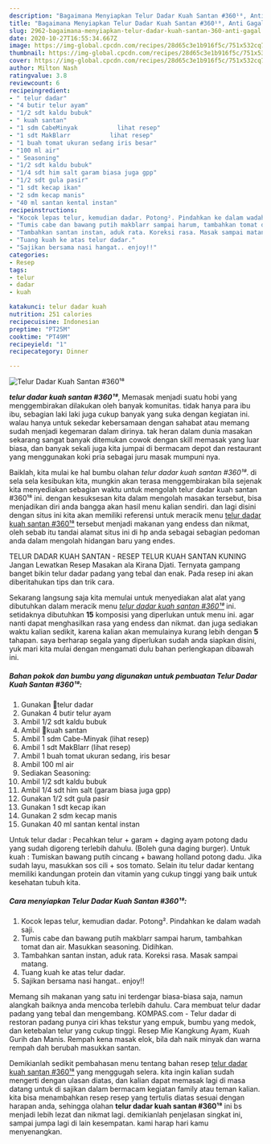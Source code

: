 ```yaml
---
description: "Bagaimana Menyiapkan Telur Dadar Kuah Santan #360¹⁸, Anti Gagal"
title: "Bagaimana Menyiapkan Telur Dadar Kuah Santan #360¹⁸, Anti Gagal"
slug: 2962-bagaimana-menyiapkan-telur-dadar-kuah-santan-360-anti-gagal
date: 2020-10-27T16:55:34.667Z
image: https://img-global.cpcdn.com/recipes/28d65c3e1b916f5c/751x532cq70/telur-dadar-kuah-santan-360⁸-foto-resep-utama.jpg
thumbnail: https://img-global.cpcdn.com/recipes/28d65c3e1b916f5c/751x532cq70/telur-dadar-kuah-santan-360⁸-foto-resep-utama.jpg
cover: https://img-global.cpcdn.com/recipes/28d65c3e1b916f5c/751x532cq70/telur-dadar-kuah-santan-360⁸-foto-resep-utama.jpg
author: Milton Nash
ratingvalue: 3.8
reviewcount: 6
recipeingredient:
- " telur dadar"
- "4 butir telur ayam"
- "1/2 sdt kaldu bubuk"
- " kuah santan"
- "1 sdm CabeMinyak           lihat resep"
- "1 sdt MakBlarr           lihat resep"
- "1 buah tomat ukuran sedang iris besar"
- "100 ml air"
- " Seasoning"
- "1/2 sdt kaldu bubuk"
- "1/4 sdt him salt garam biasa juga gpp"
- "1/2 sdt gula pasir"
- "1 sdt kecap ikan"
- "2 sdm kecap manis"
- "40 ml santan kental instan"
recipeinstructions:
- "Kocok lepas telur, kemudian dadar. Potong². Pindahkan ke dalam wadah saji."
- "Tumis cabe dan bawang putih makblarr sampai harum, tambahkan tomat dan air. Masukkan seasoning. Didihkan."
- "Tambahkan santan instan, aduk rata. Koreksi rasa. Masak sampai matang."
- "Tuang kuah ke atas telur dadar."
- "Sajikan bersama nasi hangat.. enjoy!!"
categories:
- Resep
tags:
- telur
- dadar
- kuah

katakunci: telur dadar kuah 
nutrition: 251 calories
recipecuisine: Indonesian
preptime: "PT25M"
cooktime: "PT49M"
recipeyield: "1"
recipecategory: Dinner

---
```



![Telur Dadar Kuah Santan #360¹⁸](https://img-global.cpcdn.com/recipes/28d65c3e1b916f5c/751x532cq70/telur-dadar-kuah-santan-360⁸-foto-resep-utama.jpg)

<b><i>telur dadar kuah santan #360¹⁸</i></b>, Memasak menjadi suatu hobi yang menggembirakan dilakukan oleh banyak komunitas. tidak hanya para ibu ibu, sebagian laki laki juga cukup banyak yang suka dengan kegiatan ini. walau hanya untuk sekedar kebersamaan dengan sahabat atau memang sudah menjadi kegemaran dalam dirinya. tak heran dalam dunia masakan sekarang sangat banyak ditemukan cowok dengan skill memasak yang luar biasa, dan banyak sekali juga kita jumpai di bermacam depot dan restaurant yang menggunakan koki pria sebagai juru masak mumpuni nya.

Baiklah, kita mulai ke hal bumbu olahan <i>telur dadar kuah santan #360¹⁸</i>. di sela sela kesibukan kita, mungkin akan terasa menggembirakan bila sejenak kita menyediakan sebagian waktu untuk mengolah telur dadar kuah santan #360¹⁸ ini. dengan kesuksesan kita dalam mengolah masakan tersebut, bisa menjadikan diri anda bangga akan hasil menu kalian sendiri. dan lagi disini dengan situs ini kita akan memiliki referensi untuk meracik menu <u>telur dadar kuah santan #360¹⁸</u> tersebut menjadi makanan yang endess dan nikmat, oleh sebab itu tandai alamat situs ini di hp anda sebagai sebagian pedoman anda dalam mengolah hidangan baru yang endes.

TELUR DADAR KUAH SANTAN - RESEP TELUR KUAH SANTAN KUNING Jangan Lewatkan Resep Masakan ala Kirana Djati. Ternyata gampang banget bikin telur dadar padang yang tebal dan enak. Pada resep ini akan diberitahukan tips dan trik cara.


Sekarang langsung saja kita memulai untuk menyediakan alat alat yang dibutuhkan dalam meracik menu <u><i>telur dadar kuah santan #360¹⁸</i></u> ini. setidaknya dibutuhkan <b>15</b> komposisi yang diperlukan untuk menu ini. agar nanti dapat menghasilkan rasa yang endess dan nikmat. dan juga sediakan waktu kalian sedikit, karena kalian akan memulainya kurang lebih dengan <b>5</b> tahapan. saya berharap segala yang diperlukan sudah anda siapkan disini, yuk mari kita mulai dengan mengamati dulu bahan perlengkapan dibawah ini.

<!--inarticleads1-->

##### Bahan pokok dan bumbu yang digunakan untuk pembuatan Telur Dadar Kuah Santan #360¹⁸:

1. Gunakan  🍒telur dadar
1. Gunakan 4 butir telur ayam
1. Ambil 1/2 sdt kaldu bubuk
1. Ambil  🍒kuah santan
1. Ambil 1 sdm Cabe-Minyak           (lihat resep)
1. Ambil 1 sdt MakBlarr           (lihat resep)
1. Ambil 1 buah tomat ukuran sedang, iris besar
1. Ambil 100 ml air
1. Sediakan  Seasoning:
1. Ambil 1/2 sdt kaldu bubuk
1. Ambil 1/4 sdt him salt (garam biasa juga gpp)
1. Gunakan 1/2 sdt gula pasir
1. Gunakan 1 sdt kecap ikan
1. Gunakan 2 sdm kecap manis
1. Gunakan 40 ml santan kental instan


Untuk telur dadar : Pecahkan telur + garam + daging ayam potong dadu yang sudah digoreng terlebih dahulu. (Boleh guna daging burger). Untuk kuah : Tumiskan bawang putih cincang + bawang holland potong dadu. Jika sudah layu, masukkan sos cili + sos tomato. Selain itu telur dadar kentang memiliki kandungan protein dan vitamin yang cukup tinggi yang baik untuk kesehatan tubuh kita. 

<!--inarticleads2-->

##### Cara menyiapkan Telur Dadar Kuah Santan #360¹⁸:

1. Kocok lepas telur, kemudian dadar. Potong². Pindahkan ke dalam wadah saji.
1. Tumis cabe dan bawang putih makblarr sampai harum, tambahkan tomat dan air. Masukkan seasoning. Didihkan.
1. Tambahkan santan instan, aduk rata. Koreksi rasa. Masak sampai matang.
1. Tuang kuah ke atas telur dadar.
1. Sajikan bersama nasi hangat.. enjoy!!


Memang sih makanan yang satu ini terdengar biasa-biasa saja, namun alangkah baiknya anda mencoba terlebih dahulu. Cara membuat telur dadar padang yang tebal dan mengembang. KOMPAS.com - Telur dadar di restoran padang punya ciri khas tekstur yang empuk, bumbu yang medok, dan ketebalan telur yang cukup tinggi. Resep Mie Kangkung Ayam, Kuah Gurih dan Manis. Rempah kena masak elok, bila dah naik minyak dan warna rempah dah berubah masukkan santan. 

Demikianlah sedikit pembahasan menu tentang bahan resep <u>telur dadar kuah santan #360¹⁸</u> yang menggugah selera. kita ingin kalian sudah mengerti dengan ulasan diatas, dan kalian dapat memasak lagi di masa datang untuk di sajikan dalam bermacam kegiatan family atau teman kalian. kita bisa menambahkan resep resep yang tertulis diatas sesuai dengan harapan anda, sehingga olahan <b>telur dadar kuah santan #360¹⁸</b> ini bs menjadi lebih lezat dan nikmat lagi. demikianlah penjelasan singkat ini, sampai jumpa lagi di lain kesempatan. kami harap hari kamu menyenangkan.
